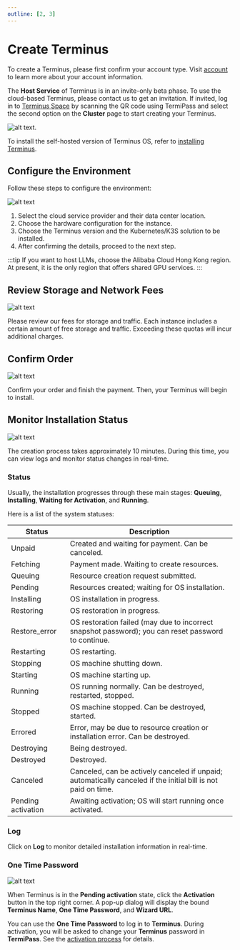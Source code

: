 ```yaml
---
outline: [2, 3]
---
```


# Create Terminus

To create a Terminus, please first confirm your account type. Visit [account](../account.md#account-type) to learn more about your account information.

The **Host Service** of Terminus is in an invite-only beta phase. To use the cloud-based Terminus, please contact us to get an invitation. If invited, log in to [Terminus Space](https://space.jointerminus.com/) by scanning the QR code using TermiPass and select the second option on the **Cluster** page to start creating your Terminus.

![alt text](/images/how-to/space/create_terminus.jpg).

To install the self-hosted version of Terminus OS, refer to [installing Terminus](../../../how-to/terminus/setup/install/).

## Configure the Environment

Follow these steps to configure the environment:

![alt text](/images/how-to/space/basic_configuration.jpg)

1. Select the cloud service provider and their data center location.
2. Choose the hardware configuration for the instance.
3. Choose the Terminus version and the Kubernetes/K3S solution to be installed.
4. After confirming the details, proceed to the next step.

:::tip
If you want to host LLMs, choose the Alibaba Cloud Hong Kong region. At present, it is the only region that offers shared GPU services.
:::

## Review Storage and Network Fees

![alt text](/images/how-to/space/storage_and_network.jpg)

Please review our fees for storage and traffic. Each instance includes a certain amount of free storage and traffic. Exceeding these quotas will incur additional charges.


## Confirm Order

![alt text](/images/how-to/space/confrim.jpg)

Confirm your order and finish the payment. Then, your Terminus will begin to install.

## Monitor Installation Status

![alt text](/images/how-to/space/data_on_panel_during_terminus_creation.jpg)

The creation process takes approximately 10 minutes. During this time, you can view logs and monitor status changes in real-time.

### Status

Usually, the installation progresses through these main stages: **Queuing**, **Installing**, **Waiting for Activation**, and **Running**.

Here is a list of the system statuses:

| Status           | Description                                 |
| ---------------- | ------------------------------------------- |
| Unpaid           | Created and waiting for payment. Can be canceled. |
| Fetching         | Payment made. Waiting to create resources.  |
| Queuing          | Resource creation request submitted.        |
| Pending          | Resources created; waiting for OS installation. |
| Installing       | OS installation in progress.                |
| Restoring        | OS restoration in progress.                 |
| Restore_error    | OS restoration failed (may due to incorrect snapshot password); you can reset password to continue. |
| Restarting       | OS restarting.                              |
| Stopping         | OS machine shutting down.                   |
| Starting         | OS machine starting up.                     |
| Running          | OS running normally. Can be destroyed, restarted, stopped. |
| Stopped          | OS machine stopped. Can be destroyed, started. |
| Errored          | Error, may be due to resource creation or installation error. Can be destroyed. |
| Destroying       | Being destroyed.                            |
| Destroyed        | Destroyed.                                  |
| Canceled         | Canceled, can be actively canceled if unpaid; automatically canceled if the initial bill is not paid on time. |
| Pending activation | Awaiting activation; OS will start running once activated. |

### Log

Click on **Log** to monitor detailed installation information in real-time.

### One Time Password

![alt text](/images/how-to/space/one_time_password.jpg)

When Terminus is in the **Pending activation** state, click the **Activation** button in the top right corner. A pop-up dialog will display the bound **Terminus Name**, **One Time Password**, and **Wizard URL**.

You can use the **One Time Password** to log in to **Terminus**. During activation, you will be asked to change your **Terminus** password in **TermiPass**. See the [activation process](../../terminus/setup/wizard.md) for details.
